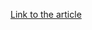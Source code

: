 [Link to the article](https://www.akamai.com/blog/security-research/akamai-perspective-patch-tuesday-august-2023)
